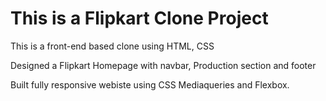 # This is a Flipkart Clone Project

This is a front-end based clone using HTML, CSS

Designed a Flipkart Homepage with navbar, Production section and footer

Built fully responsive webiste using CSS Mediaqueries and Flexbox.